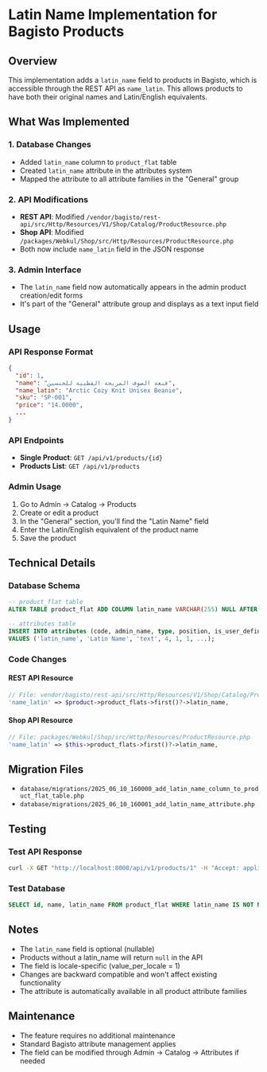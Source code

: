 # Latin Name Implementation for Bagisto Products

## Overview
This implementation adds a `latin_name` field to products in Bagisto, which is accessible through the REST API as `name_latin`. This allows products to have both their original names and Latin/English equivalents.

## What Was Implemented

### 1. Database Changes
- Added `latin_name` column to `product_flat` table
- Created `latin_name` attribute in the attributes system
- Mapped the attribute to all attribute families in the "General" group

### 2. API Modifications
- **REST API**: Modified `/vendor/bagisto/rest-api/src/Http/Resources/V1/Shop/Catalog/ProductResource.php`
- **Shop API**: Modified `/packages/Webkul/Shop/src/Http/Resources/ProductResource.php`
- Both now include `name_latin` field in the JSON response

### 3. Admin Interface
- The `latin_name` field now automatically appears in the admin product creation/edit forms
- It's part of the "General" attribute group and displays as a text input field

## Usage

### API Response Format
```json
{
  "id": 1,
  "name": "قبعة الصوف المريحة القطبية للجنسين",
  "name_latin": "Arctic Cozy Knit Unisex Beanie",
  "sku": "SP-001",
  "price": "14.0000",
  ...
}
```

### API Endpoints
- **Single Product**: `GET /api/v1/products/{id}`
- **Products List**: `GET /api/v1/products`

### Admin Usage
1. Go to Admin → Catalog → Products
2. Create or edit a product
3. In the "General" section, you'll find the "Latin Name" field
4. Enter the Latin/English equivalent of the product name
5. Save the product

## Technical Details

### Database Schema
```sql
-- product_flat table
ALTER TABLE product_flat ADD COLUMN latin_name VARCHAR(255) NULL AFTER name;

-- attributes table  
INSERT INTO attributes (code, admin_name, type, position, is_user_defined, value_per_locale, ...)
VALUES ('latin_name', 'Latin Name', 'text', 4, 1, 1, ...);
```

### Code Changes

#### REST API Resource
```php
// File: vendor/bagisto/rest-api/src/Http/Resources/V1/Shop/Catalog/ProductResource.php
'name_latin' => $product->product_flats->first()?->latin_name,
```

#### Shop API Resource  
```php
// File: packages/Webkul/Shop/src/Http/Resources/ProductResource.php
'name_latin' => $this->product_flats->first()?->latin_name,
```

## Migration Files
- `database/migrations/2025_06_10_160000_add_latin_name_column_to_product_flat_table.php`
- `database/migrations/2025_06_10_160001_add_latin_name_attribute.php`

## Testing

### Test API Response
```bash
curl -X GET "http://localhost:8000/api/v1/products/1" -H "Accept: application/json" | jq '.data.name_latin'
```

### Test Database
```sql
SELECT id, name, latin_name FROM product_flat WHERE latin_name IS NOT NULL;
```

## Notes
- The `latin_name` field is optional (nullable)
- Products without a latin_name will return `null` in the API
- The field is locale-specific (value_per_locale = 1)
- Changes are backward compatible and won't affect existing functionality
- The attribute is automatically available in all product attribute families

## Maintenance
- The feature requires no additional maintenance
- Standard Bagisto attribute management applies
- The field can be modified through Admin → Catalog → Attributes if needed

